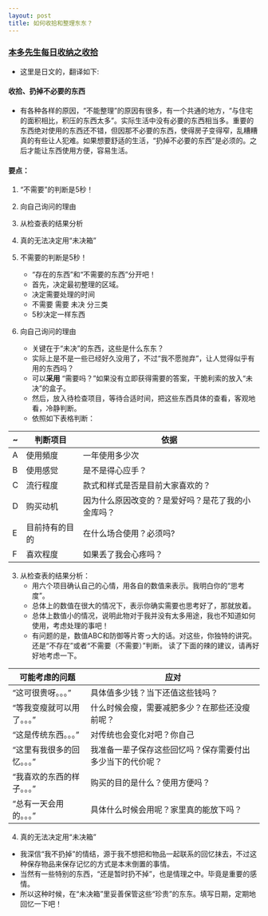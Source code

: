 ```yaml
---
layout: post
title: 如何收拾和整理东东？
---
```


### [本多先生每日收纳之收拾](https://www.iris-interior.com/mainichi/20.html)

- 这里是日文的，翻译如下: 
    
#### 收拾、扔掉不必要的东西

- 有各种各样的原因，“不能整理”的原因有很多，有一个共通的地方，“与住宅的面积相比，积压的东西太多”。实际生活中没有必要的东西相当多。重要的东西绝对使用的东西还不错，但因那不必要的东西，使得房子变得窄，乱糟糟真的有些让人犯难。如果想要舒适的生活，“扔掉不必要的东西”是必须的。之后才能让东西使用方便，容易生活。

#### 要点：
1. “不需要”的判断是5秒！
2. 向自己询问的理由
3. 从检查表的结果分析
4. 真的无法决定用“未决箱”

1. 不需要的判断是5秒！
	- “存在的东西”和“不需要的东西”分开吧！
	- 首先，决定最初整理的区域。
	- 决定需要处理的时间
	- 不需要 需要 未决  分三类
	- 5秒决定一样东西
2. 向自己询问的理由
	- 关键在于“未决”的东西，这些是什么东东？
	- 实际上是不是一些已经好久没用了，不过“我不愿抛弃”，让人觉得似乎有用的东西吗？
	- 可以**采用** “需要吗？”如果没有立即获得需要的答案，干脆利索的放入“未决”的盒子。
	- 然后，放入待检查项目，等待合适时间，把这些东西具体的查看，客观地看，冷静判断。
	- 依照如下表格判断：

~ |判断项目 | 依据
----|-------- | -------------
A |使用頻度|一年使用多少次
B |使用感觉 | 是不是得心应手？
C |流行程度 | 款式和样式是否是目前大家喜欢的？
D |购买动机 | 因为什么原因改变的？是爱好吗？是花了我的小金库吗？
E |目前持有的目的 | 在什么场合使用？必须吗?
F |喜欢程度 | 如果丢了我会心疼吗？


3. 从检查表的结果分析：
	- 用六个项目确认自己的心情，用各自的数值来表示。我明白你的“思考度”。
	- 总体上的数值在很大的情况下，表示你确实需要也思考好了，那就放着。
	- 总体上数值小的情况，说明此物对于我并没有太多用途，我也不知道如何使用，考虑处理的事吧！
	- 有问题的是，数值ABC和防御等片寄っ大的话。对这些，你独特的讲究。还是“不存在”或者“不需要（不需要）”判断。
读了下面的辣的建议，请再好好地考虑一下。

可能考虑的问题 | 应对
---------------|-----------
“这可很贵呀。。。” | 具体值多少钱？当下还值这些钱吗？
“等我变瘦就可以用了。。。” | 什么时候会瘦，需要减肥多少？在那些还没瘦前呢？
“这是传统东西。。。” |对传统也会变化对吧？你自己
“这里有我很多的回忆。。。” |我准备一辈子保存这些回忆吗？保存需要付出多少当下的代价呢？
“我喜欢的东西的样子。。。” |购买的目的是什么？使用方便吗？
“总有一天会用的。。。” | 具体什么时候会用呢？家里真的能放下吗？

4. 真的无法决定用“未决箱”
- 我深信“我不扔掉”的情结，源于我不想把和物品一起联系的回忆抹去，不过这种保存物品来保存记忆的方式是本末倒置的事情。
- 当然有一些特别的东西，“还是暂时扔不掉”，也是情理之中。毕竟是重要的感情。
- 所以这种时候，在“未决箱”里妥善保管这些“珍贵”的东东。填写日期，定期地回忆一下吧！



